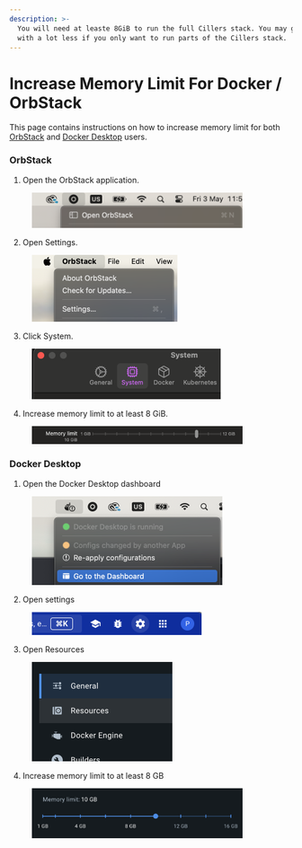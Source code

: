 ```yaml
---
description: >-
  You will need at leaste 8GiB to run the full Cillers stack. You may get away
  with a lot less if you only want to run parts of the Cillers stack.
---
```


# Increase Memory Limit For Docker / OrbStack

This page contains instructions on how to increase memory limit for both [OrbStack](increase-memory-limit-for-docker-orbstack.md#orbstack) and [Docker Desktop](increase-memory-limit-for-docker-orbstack.md#docker-desktop) users.&#x20;

### OrbStack

1. Open the OrbStack application.&#x20;

<figure><img src="../../.gitbook/assets/image (4).png" alt="" width="375"><figcaption></figcaption></figure>

2. Open Settings.

<figure><img src="../../.gitbook/assets/image (1) (1).png" alt="" width="259"><figcaption></figcaption></figure>

3. Click System.&#x20;

<figure><img src="../../.gitbook/assets/image (2) (1).png" alt="" width="336"><figcaption></figcaption></figure>

4. Increase memory limit to at least 8 GiB.&#x20;

<figure><img src="../../.gitbook/assets/image (3) (1).png" alt="" width="375"><figcaption></figcaption></figure>

### Docker Desktop

1. Open the Docker Desktop dashboard

<figure><img src="../../.gitbook/assets/image.png" alt="" width="339"><figcaption></figcaption></figure>

2. Open settings

<figure><img src="../../.gitbook/assets/image (1).png" alt="" width="302"><figcaption></figcaption></figure>

3. Open Resources

<figure><img src="../../.gitbook/assets/image (2).png" alt="" width="250"><figcaption></figcaption></figure>

4. Increase memory limit to at least 8 GB

<figure><img src="../../.gitbook/assets/image (3).png" alt="" width="375"><figcaption></figcaption></figure>

